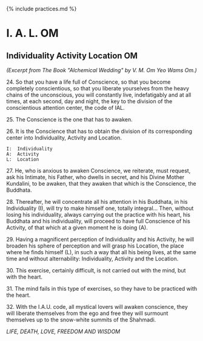 {% include practices.md %}

# I. A. L. OM

## Individuality Activity Location OM

_(Excerpt from The Book "Alchemical Wedding" by V. M. Om Yeo Wams Om.)_

24\.  So that you have a life full of Conscience, so that you become completely conscientious, so that you liberate yourselves from the heavy chains of the unconscious, you will constantly live, indefatigably and at all times, at each second, day and night, the key to the division of the conscientious attention center, the code of IAL.  

25\.  The Conscience is the one that has to awaken.  

26\.  It is the Conscience that has to obtain the division of its corresponding center into Individuality, Activity and Location.  

	I:  Individuality  
	A:  Activity  
	L:  Location   

27\.  He, who is anxious to awaken Conscience, we reiterate, must request, ask his Intimate, his Father, who dwells in secret, and his Divine Mother Kundalini, to be awaken, that they awaken that which is the Conscience, the Buddhata.

28\.  Thereafter, he will concentrate all his attention in his Buddhata, in his Individuality (I), will try to make himself one, totally integral…  Then, without losing his individuality, always carrying out the practice with his heart, his Buddhata and his individuality, will proceed to have full Conscience of his Activity, of that which at a given moment he is doing (A). 

29\.  Having a magnificent perception of Individuality and his Activity, he will broaden his sphere of perception and will grasp his Location, the place where he finds himself (L), in such a way that all his being lives, at the same time and without alternability:  Individuality, Activity and the Location.  

30\.  This exercise, certainly difficult, is not carried out with the mind, but with the heart.

31\.  The mind fails in this type of exercises, so they have to be practiced with the heart.

32\.  With the I.A.U. code, all mystical lovers will awaken conscience, they will liberate themselves from the ego and free they will surmount themselves up to the snow-white summits of the Shahmadi.

_LIFE,  DEATH,  LOVE,  FREEDOM  AND  WISDOM_
